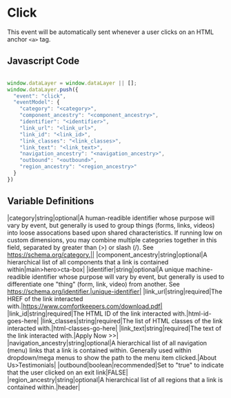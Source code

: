 # Click

This event will be automatically sent whenever a user clicks on an HTML anchor `<a>` tag.

## Javascript Code
```js

window.dataLayer = window.dataLayer || []; 
window.dataLayer.push({
  "event": "click",
  "eventModel": {
    "category": "<category>",
    "component_ancestry": "<component_ancestry>",
    "identifier": "<identifier>",
    "link_url": "<link_url>",
    "link_id": "<link_id>",
    "link_classes": "<link_classes>",
    "link_text": "<link_text>",
    "navigation_ancestry": "<navigation_ancestry>",
    "outbound": "<outbound>",
    "region_ancestry": "<region_ancestry>"
  }
})
```

## Variable Definitions
|category|string|optional|A human-readible identifier whose purpose will vary by event, but generally is used to group things (forms, links, videos) into loose assocations based upon shared characteristics. If running low on custom dimensions, you may combine multiple categories together in this field, separated by greater than (>) or slash (/). See https://schema.org/category.||
|component_ancestry|string|optional|A hierarchical list of all components that a link is contained within|main>hero>cta-box|
|identifier|string|optional|A unique machine-readible identifier whose purpose will vary by event, but generally is used to differentiate one "thing" (form, link, video) from another. See https://schema.org/identifier.|unique-identifier|
|link_url|string|required|The HREF of the link interacted with.|https://www.comfortkeepers.com/download.pdf|
|link_id|string|required|The HTML ID of the link interacted with.|html-id-goes-here|
|link_classes|string|required|The list of HTML classes of the link interacted with.|html-classes-go-here|
|link_text|string|required|The text of the link interacted with.|Apply Now >>|
|navigation_ancestry|string|optional|A hierarchical list of all navigation (menu) links that a link is contained within. Generally used within dropdown/mega menus to show the path to the menu item clicked.|About Us>Testimonials|
|outbound|boolean|recommended|Set to "true" to indicate that the user clicked on an exit link|FALSE|
|region_ancestry|string|optional|A hierarchical list of all regions that a link is contained within.|header|






